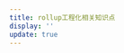 ```yaml
---
title: rollup工程化相关知识点
display: ''
update: true
---
```

<ListPosts :address="'/rollup'" type="rollup"/>